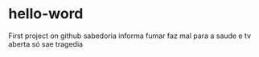# hello-word
First project on github 
sabedoria informa fumar faz mal para a saude e tv aberta só sae tragedia

